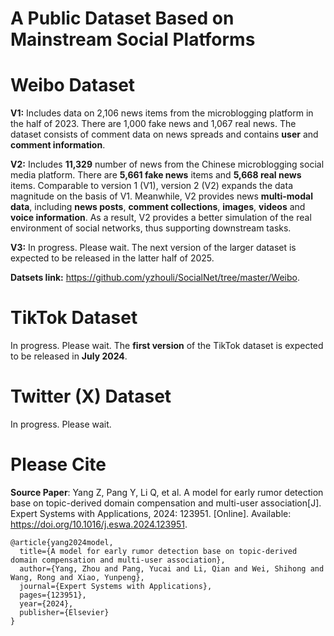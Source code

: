 # A Public Dataset Based on Mainstream Social Platforms

# Weibo Dataset

**V1:** Includes data on 2,106 news items from the microblogging platform in the half of 2023. There are 1,000 fake news and 1,067 real news. The dataset consists of comment data on news spreads and contains **user** and **comment information**.  

**V2:** Includes **11,329** number of news from the Chinese microblogging social media platform. There are **5,661 fake news** items and **5,668 real news** items. Comparable to version 1 (V1), version 2 (V2) expands the data magnitude on the basis of V1. Meanwhile, V2 provides news **multi-modal data**, including **news posts**, **comment collections**, **images**, **videos** and **voice information**. As a result, V2 provides a better simulation of the real environment of social networks, thus supporting downstream tasks. 

**V3:** In progress. Please wait. The next version of the larger dataset is expected to be released in the latter half of 2025.

**Datsets link:** https://github.com/yzhouli/SocialNet/tree/master/Weibo.

# TikTok Dataset

In progress. Please wait. The **first version** of the TikTok dataset is expected to be released in **July 2024**.

# Twitter (X) Dataset

In progress. Please wait.

# Please Cite 

**Source Paper**: Yang Z, Pang Y, Li Q, et al. A model for early rumor detection base on topic-derived domain compensation and multi-user association[J]. Expert Systems with Applications, 2024: 123951. [Online]. Available: https://doi.org/10.1016/j.eswa.2024.123951.

```
@article{yang2024model,
  title={A model for early rumor detection base on topic-derived domain compensation and multi-user association},
  author={Yang, Zhou and Pang, Yucai and Li, Qian and Wei, Shihong and Wang, Rong and Xiao, Yunpeng},
  journal={Expert Systems with Applications},
  pages={123951},
  year={2024},
  publisher={Elsevier}
}
```

